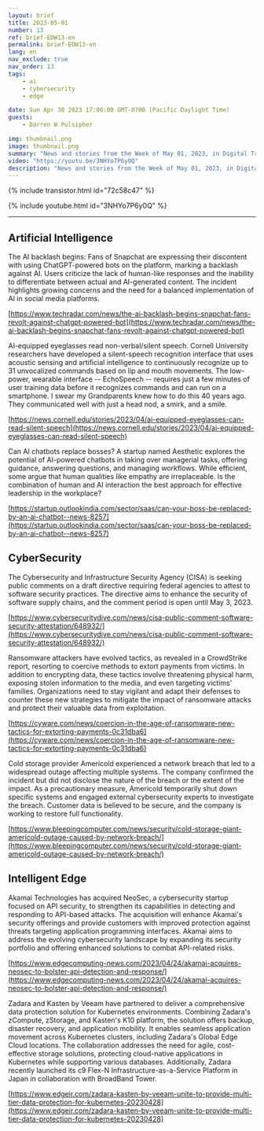 ```yaml
---
layout: brief
title: 2023-05-01
number: 13
ref: brief-EDW13-en
permalink: brief-EDW13-en
lang: en
nav_exclude: true
nav_order: 13
tags:
    - ai
    - cybersecurity
    - edge

date: Sun Apr 30 2023 17:00:00 GMT-0700 (Pacific Daylight Time)
guests:
    - Darren W Pulsipher

img: thumbnail.png
image: thumbnail.png
summary: "News and stories from the Week of May 01, 2023, in Digital Transformation, including cyberattacks and intelligent edge, non-verbal communication AI, and company merges in the IoT space."
video: "https://youtu.be/3NHYo7P6y0Q"
description: "News and stories from the Week of May 01, 2023, in Digital Transformation, including cyberattacks and intelligent edge, non-verbal communication AI, and company merges in the IoT space."
---
```



{% include transistor.html id="72c58c47" %}



{% include youtube.html id="3NHYo7P6y0Q" %}


---

## Artificial Intelligence

The AI backlash begins: Fans of Snapchat are expressing their discontent with using ChatGPT-powered bots on the platform, marking a backlash against AI. Users criticize the lack of human-like responses and the inability to differentiate between actual and AI-generated content. The incident highlights growing concerns and the need for a balanced implementation of AI in social media platforms.

[https://www.techradar.com/news/the-ai-backlash-begins-snapchat-fans-revolt-against-chatgpt-powered-bot](https://www.techradar.com/news/the-ai-backlash-begins-snapchat-fans-revolt-against-chatgpt-powered-bot)

AI-equipped eyeglasses read non-verbal/silent speech. Cornell University researchers have developed a silent-speech recognition interface that uses acoustic sensing and artificial intelligence to continuously recognize up to 31 unvocalized commands based on lip and mouth movements. The low-power, wearable interface -- EchoSpeech -- requires just a few minutes of user training data before it recognizes commands and can run on a smartphone. I swear my Grandparents knew how to do this 40 years ago. They communicated well with just a head nod, a smirk, and a smile.

[https://news.cornell.edu/stories/2023/04/ai-equipped-eyeglasses-can-read-silent-speech](https://news.cornell.edu/stories/2023/04/ai-equipped-eyeglasses-can-read-silent-speech)

Can AI chatbots replace bosses? A startup named Aesthetic explores the potential of AI-powered chatbots in taking over managerial tasks, offering guidance, answering questions, and managing workflows. While efficient, some argue that human qualities like empathy are irreplaceable. Is the combination of human and AI interaction the best approach for effective leadership in the workplace?

[https://startup.outlookindia.com/sector/saas/can-your-boss-be-replaced-by-an-ai-chatbot--news-8257](https://startup.outlookindia.com/sector/saas/can-your-boss-be-replaced-by-an-ai-chatbot--news-8257)

## CyberSecurity

The Cybersecurity and Infrastructure Security Agency (CISA) is seeking public comments on a draft directive requiring federal agencies to attest to software security practices. The directive aims to enhance the security of software supply chains, and the comment period is open until May 3, 2023.

[https://www.cybersecuritydive.com/news/cisa-public-comment-software-security-attestation/648932/](https://www.cybersecuritydive.com/news/cisa-public-comment-software-security-attestation/648932/)

Ransomware attackers have evolved tactics, as revealed in a CrowdStrike report, resorting to coercive methods to extort payments from victims. In addition to encrypting data, these tactics involve threatening physical harm, exposing stolen information to the media, and even targeting victims' families. Organizations need to stay vigilant and adapt their defenses to counter these new strategies to mitigate the impact of ransomware attacks and protect their valuable data from exploitation.

[https://cyware.com/news/coercion-in-the-age-of-ransomware-new-tactics-for-extorting-payments-0c31dba6](https://cyware.com/news/coercion-in-the-age-of-ransomware-new-tactics-for-extorting-payments-0c31dba6)

Cold storage provider Americold experienced a network breach that led to a widespread outage affecting multiple systems. The company confirmed the incident but did not disclose the nature of the breach or the extent of the impact. As a precautionary measure, Americold temporarily shut down specific systems and engaged external cybersecurity experts to investigate the breach. Customer data is believed to be secure, and the company is working to restore full functionality.

[https://www.bleepingcomputer.com/news/security/cold-storage-giant-americold-outage-caused-by-network-breach/](https://www.bleepingcomputer.com/news/security/cold-storage-giant-americold-outage-caused-by-network-breach/)

## Intelligent Edge

Akamai Technologies has acquired NeoSec, a cybersecurity startup focused on API security, to strengthen its capabilities in detecting and responding to API-based attacks. The acquisition will enhance Akamai's security offerings and provide customers with improved protection against threats targeting application programming interfaces. Akamai aims to address the evolving cybersecurity landscape by expanding its security portfolio and offering enhanced solutions to combat API-related risks.

[https://www.edgecomputing-news.com/2023/04/24/akamai-acquires-neosec-to-bolster-api-detection-and-response/](https://www.edgecomputing-news.com/2023/04/24/akamai-acquires-neosec-to-bolster-api-detection-and-response/)

Zadara and Kasten by Veeam have partnered to deliver a comprehensive data protection solution for Kubernetes environments. Combining Zadara's zCompute, zStorage, and Kasten's K10 platform, the solution offers backup, disaster recovery, and application mobility. It enables seamless application movement across Kubernetes clusters, including Zadara's Global Edge Cloud locations. The collaboration addresses the need for agile, cost-effective storage solutions, protecting cloud-native applications in Kubernetes while supporting various databases. Additionally, Zadara recently launched its c9 Flex-N Infrastructure-as-a-Service Platform in Japan in collaboration with BroadBand Tower.

[https://www.edgeir.com/zadara-kasten-by-veeam-unite-to-provide-multi-tier-data-protection-for-kubernetes-20230428](https://www.edgeir.com/zadara-kasten-by-veeam-unite-to-provide-multi-tier-data-protection-for-kubernetes-20230428)


